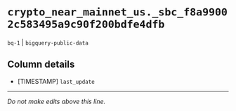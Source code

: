 # `crypto_near_mainnet_us._sbc_f8a99002c583495a9c90f200bdfe4dfb`
`bq-1` | `bigquery-public-data`

## Column details
* [TIMESTAMP] `last_update`

-------------------------------------------------------------------------------
*Do not make edits above this line.*

